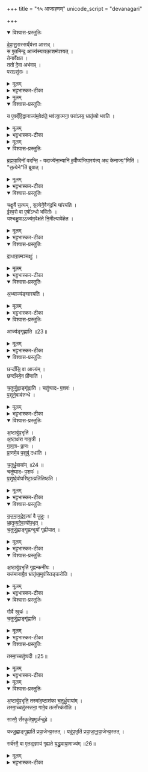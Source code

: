+++
title = "१५ आज्ग्रहणम्"
unicode_script = "devanagari"

+++
<div class="js_include" url="/vedAH_yajuH/taittirIyam/sArasvata-vibhAgaH/brAhmaNam/sarva-prastutiH/3/3_darsha-pUrNa-mAsAdi/05_Ajya-grahaNam"  newLevelForH1="1" includeTitle="true">

<details open><summary>विश्वास-प्रस्तुतिः</summary>

दे॒वा॒सु॒रास्सय्ँय॑त्ता आसन्न् ।  
स ए॒तमिन्द्र॒ आज्य॑स्यावका॒शम॑पश्यत् ।  
तेनावै॑क्षत ।  
ततो॑ दे॒वा अभ॑वन्न् ।  
पराऽसु॑राः ।  
</details>

<details><summary>मूलम्</summary>

दे॒वा॒सु॒रास्सय्ँय॑त्ता आसन्न् ।  
स ए॒तमिन्द्र॒ आज्य॑स्यावका॒शम॑पश्यत् ।  
तेनावै॑क्षत ।  
ततो॑ दे॒वा अभ॑वन्न् ।  
पराऽसु॑राः ।  
</details>

<details><summary>भट्टभास्कर-टीका</summary>

1देवासुरा इति ॥ आज्यस्यावकाशमिति 'अग्नेर्जिह्वा'1 इत्यवेक्षणमन्त्रस्यैषा संज्ञा ।
</details>


<details><summary>मूलम्</summary>

य ए॒वव्ँवि॒द्वानाज्य॑म॒वेक्ष॑ते ।
भव॑त्या॒त्मना॑ ।  
परा॑ऽस्य॒ भ्रातृ॑व्यो भवति ।
</details>

<details open><summary>विश्वास-प्रस्तुतिः</summary>

य ए॒वव्ँवि॒द्वानाज्य॑म॒वेक्ष॑ते॒ भव॑त्या॒त्मना॒ परा॑ऽस्य॒ भ्रातृ॑व्यो भवति ।
</details>

<details><summary>मूलम्</summary>

य ए॒वव्ँवि॒द्वानाज्य॑म॒वेक्ष॑ते॒ भव॑त्या॒त्मना॒ परा॑ऽस्य॒ भ्रातृ॑व्यो भवति ।
</details>

<details><summary>भट्टभास्कर-टीका</summary>

आत्मनेति । प्रकृत्यादितृतीया ।
</details>


<details><summary>मूलम्</summary>

ब्र॒ह्म॒वा॒दिनो॑ वदन्ति ।  
यदाज्ये॑ना॒न्यानि॑ ह॒वीँष्य॑भिघा॒रय॑ति ॥22॥  
अथ॒ केनाज्य॒मिति॑ ।  

स॒त्येनेति॑ ब्रूयात् ।  

चक्षु॒र्वै स॒त्यम् ।
स॒त्येनै॒वैन॑द॒भि घा॑रयति ।  

ई॒श्व॒रो वा ए॒षो॑ऽन्धो भवि॑तोः ।  

यश्चक्षु॒षाऽऽज्य॑म॒वेक्ष॑ते ।
नि॒मील्यावे॑क्षेत ।
</details>

<details open><summary>विश्वास-प्रस्तुतिः</summary>

ब्र॒ह्म॒वा॒दिनो॑ वदन्ति॒ - यदाज्ये॑ना॒न्यानि॑ ह॒वीँष्य॑भिघा॒रय॑त्य् अथ॒ केनाज्य॒"मिति॑ ।  
"स॒त्येने"ति॑ ब्रूयात् ।
</details>

<details><summary>मूलम्</summary>

ब्र॒ह्म॒वा॒दिनो॑ वदन्ति॒ - यदाज्ये॑ना॒न्यानि॑ ह॒वीँष्य॑भिघा॒रय॑त्य् अथ॒ केनाज्य॒"मिति॑ ।  
"स॒त्येने"ति॑ ब्रूयात् ।
</details>

<details><summary>भट्टभास्कर-टीका</summary>

यदाज्येनेति । गतम् ।
</details>

<details open><summary>विश्वास-प्रस्तुतिः</summary>

चक्षु॒र्वै स॒त्यम् , स॒त्येनै॒वैन॑द॒भि घा॑रयति ।   
ई॒श्व॒रो वा ए॒षो॑ऽन्धो भवि॑तोः ।  
यश्चक्षु॒षाऽऽज्य॑म॒वेक्ष॑ते नि॒मील्यावे॑क्षेत ।  
</details>

<details><summary>मूलम्</summary>

चक्षु॒र्वै स॒त्यम् , स॒त्येनै॒वैन॑द॒भि घा॑रयति ।   
ई॒श्व॒रो वा ए॒षो॑ऽन्धो भवि॑तोः ।  
यश्चक्षु॒षाऽऽज्य॑म॒वेक्ष॑ते नि॒मील्यावे॑क्षेत ।  
</details>

<details><summary>भट्टभास्कर-टीका</summary>

सत्यं सतां साधु यथार्थग्रहणसामर्थ्यात् । अन्धो भवितोः भवितुमीश्वरः । 'ईश्वरे तोसुन्कसुनौ' इति तोसुन् । तेजस्त्वादाज्यस्य ।
</details>

<details open><summary>विश्वास-प्रस्तुतिः</summary>

दा॒धारा॒त्मञ्चक्षुः॑ ।  
</details>

<details><summary>मूलम्</summary>

दा॒धारा॒त्मञ्चक्षुः॑ ।  
</details>

<details><summary>भट्टभास्कर-टीका</summary>

दाधारेति । आत्मनि चक्षुरविकलं धारयति स्थापयति । छान्दसो लिट्, तुजादित्वादभ्यासस्य दीर्घत्वम् ।
</details>

<details open><summary>विश्वास-प्रस्तुतिः</summary>

अ॒भ्याज्य॑ङ्घारयति ।  
</details>

<details><summary>मूलम्</summary>

अ॒भ्याज्य॑ङ्घारयति ।  
</details>

<details><summary>भट्टभास्कर-टीका</summary>

आज्यं चाभिघारयति निमीलनेनात्मनि स्थापितं भवति । अवेक्षणेनाज्यस्याभिघारणम् ॥
</details>

<details open><summary>विश्वास-प्रस्तुतिः</summary>

आज्य॑ङ्गृह्णाति ॥23॥
</details>

<details><summary>मूलम्</summary>

आज्य॑ङ्गृह्णाति ॥23॥
</details>

<details><summary>भट्टभास्कर-टीका</summary>

2आज्यं गृह्णातीति ॥ चतुर्ग्रहादिविशिष्टम् ।
</details>

<details open><summary>विश्वास-प्रस्तुतिः</summary>

छन्दाँ॑सि॒ वा आज्य॑म् ।  
छन्दाँ॑स्ये॒व प्री॑णाति ।    

च॒तुर्जु॒ह्वाङ्गृ॑ह्णाति ।
चतु॑ष्पादᳶ प॒शवः॑ ।  
प॒शूने॒वाव॑रुन्धे ।  
</details>

<details><summary>मूलम्</summary>

छन्दाँ॑सि॒ वा आज्य॑म् ।  
छन्दाँ॑स्ये॒व प्री॑णाति ।    

च॒तुर्जु॒ह्वाङ्गृ॑ह्णाति ।
चतु॑ष्पादᳶ प॒शवः॑ ।  
प॒शूने॒वाव॑रुन्धे ।  
</details>

<details><summary>भट्टभास्कर-टीका</summary>

छन्दांसि वा इति । प्रधानसाधनत्वान् ।
</details>

<details open><summary>विश्वास-प्रस्तुतिः</summary>

अ॒ष्टावु॑प॒भृति॑ ।  
अ॒ष्टाक्ष॑रा गाय॒त्री ।  
गा॒य॒त्रᳶ प्रा॒णः ।  
प्रा॒णमे॒व प॒शुषु॑ दधाति   ।

च॒तुर्ध्रु॒वाया॑म् ॥24 ॥  
चतु॑ष्पादᳶ प॒शवः॑ ।  
प॒शुष्वे॒वोपरि॑ष्टा॒त्प्रति॑तिष्ठति ।  
</details>

<details><summary>मूलम्</summary>

अ॒ष्टावु॑प॒भृति॑ ।  
अ॒ष्टाक्ष॑रा गाय॒त्री ।  
गा॒य॒त्रᳶ प्रा॒णः ।  
प्रा॒णमे॒व प॒शुषु॑ दधाति   ।

च॒तुर्ध्रु॒वाया॑म् ॥24 ॥  
चतु॑ष्पादᳶ प॒शवः॑ ।  
प॒शुष्वे॒वोपरि॑ष्टा॒त्प्रति॑तिष्ठति ।  
</details>

<details><summary>भट्टभास्कर-टीका</summary>

अष्टावुपभृति गृह्णातीत्येन । एवं चतुर्ध्रुवायामित्यत्रापि ।
</details>

<details open><summary>विश्वास-प्रस्तुतिः</summary>

य॒ज॒मा॒न॒दे॒व॒त्या॑ वै जु॒हूः ।  
भ्रा॒तृ॒व्य॒दे॒व॒त्यो॑प॒भृत् ।  
च॒तुर्जु॒ह्वाङ्गृ॒ह्णन्भूयो॑ गृह्णीयात् ।  
</details>

<details><summary>मूलम्</summary>

य॒ज॒मा॒न॒दे॒व॒त्या॑ वै जु॒हूः ।  
भ्रा॒तृ॒व्य॒दे॒व॒त्यो॑प॒भृत् ।  
च॒तुर्जु॒ह्वाङ्गृ॒ह्णन्भूयो॑ गृह्णीयात् ।  
</details>

<details><summary>भट्टभास्कर-टीका</summary>

भूयः बहुतरम् ।
</details>

<details open><summary>विश्वास-प्रस्तुतिः</summary>

अ॒ष्टावु॑प॒भृति॑ गृ॒ह्णन्कनी॑यः ।  
यज॑मानायै॒व भ्रातृ॑व्य॒मुप॑स्तिङ्करोति ।  
</details>

<details><summary>मूलम्</summary>

अ॒ष्टावु॑प॒भृति॑ गृ॒ह्णन्कनी॑यः ।  
यज॑मानायै॒व भ्रातृ॑व्य॒मुप॑स्तिङ्करोति ।  
</details>

<details><summary>भट्टभास्कर-टीका</summary>

कनीय इति । गृह्णीयादित्येव । कनीयोऽल्पतरम् । 'युवाल्पयोः' इति कनादेशः । उपस्तिं गुणभूतं समीपे भवतीत्युपस्तिः । अस्तेः क्तिनि 'छन्दस्युभयथा' इति सार्वधातुकत्वात् भूभावाभावः, अल्लोपश्च ॥
</details>

<details open><summary>विश्वास-प्रस्तुतिः</summary>

गौर्वै स्रुचः॑ ।  
च॒तुर्जु॒ह्वाङ्गृ॑ह्णाति ।
</details>

<details><summary>मूलम्</summary>

गौर्वै स्रुचः॑ ।  
च॒तुर्जु॒ह्वाङ्गृ॑ह्णाति ।
</details>

<details><summary>भट्टभास्कर-टीका</summary>

3गौर्वा इति ॥ अभिमतधुक्त्वात् ।
</details>

<details open><summary>विश्वास-प्रस्तुतिः</summary>

तस्मा॒च्चतु॑ष्पदी ॥25॥  
</details>

<details><summary>मूलम्</summary>

तस्मा॒च्चतु॑ष्पदी ॥25॥  
</details>

<details><summary>भट्टभास्कर-टीका</summary>

चतुष्पदीति । 'पादोऽन्यतरस्याम्' इति ङीप्, 'पादः पत्' इति पद्भावः ॥
</details>


<details><summary>मूलम्</summary>

अ॒ष्टावु॑प॒भृति॑ ।
तस्मा॑द॒ष्टाश॑फा ।
च॒तुर्ध्रु॒वाया॑म् ।  

तस्मा॒च्चतु॑स्स्तना ।
गामे॒व तत्सँस्क॑रोति ।  

सास्मै॒ सँस्कृ॒तेष॒मूर्ज॑न्दुहे ।  

यज्जु॒ह्वाङ्गृ॒ह्णाति॑ ।
प्र॒या॒जेभ्य॒स्तत् ।

यदु॑प॒भृति॑ ।
प्र॒या॒जा॒नू॒या॒जेभ्य॒स्तत् ।  

सर्व॑स्मै॒ वा ए॒तद्य॒ज्ञाय॑ गृह्यते ।
य॒द्ध्रु॒वाया॒माज्य॑म् ॥26॥
</details>

<details open><summary>विश्वास-प्रस्तुतिः</summary>

अ॒ष्टावु॑प॒भृति॒ तस्मा॑द॒ष्टाश॑फा च॒तुर्ध्रु॒वाया॑म् ।  
तस्मा॒च्चतु॑स्स्तना॒ गामे॒व तत्सँस्क॑रोति ।  

सास्मै॒ सँस्कृ॒तेष॒मूर्ज॑न्दुहे ।   

यज्जु॒ह्वाङ्गृ॒ह्णाति॑ प्रया॒जेभ्य॒स्तत् ।
यदु॑प॒भृति॑ प्रया॒जा॒नू॒या॒जेभ्य॒स्तत् ।   

सर्व॑स्मै॒ वा ए॒तद्य॒ज्ञाय॑ गृह्यते य॒द्ध्रु॒वाया॒माज्य॑म् ॥26॥
</details>

<details><summary>मूलम्</summary>

अ॒ष्टावु॑प॒भृति॒ तस्मा॑द॒ष्टाश॑फा च॒तुर्ध्रु॒वाया॑म् ।  
तस्मा॒च्चतु॑स्स्तना॒ गामे॒व तत्सँस्क॑रोति ।  

सास्मै॒ सँस्कृ॒तेष॒मूर्ज॑न्दुहे ।   

यज्जु॒ह्वाङ्गृ॒ह्णाति॑ प्रया॒जेभ्य॒स्तत् ।
यदु॑प॒भृति॑ प्रया॒जा॒नू॒या॒जेभ्य॒स्तत् ।   

सर्व॑स्मै॒ वा ए॒तद्य॒ज्ञाय॑ गृह्यते य॒द्ध्रु॒वाया॒माज्य॑म् ॥26॥
</details>

<details><summary>भट्टभास्कर-टीका</summary>

अष्टावुपभृति गृह्णातीत्येव ॥

इति तैत्तिरीयब्राह्मणे तृतीये तृतीये पञ्चमोऽनुवाकः ॥  

</details>
</div>